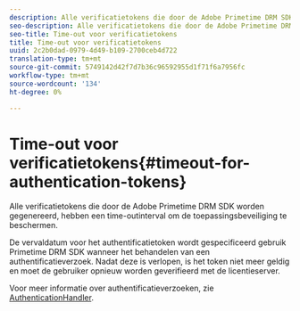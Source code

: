 ```yaml
---
description: Alle verificatietokens die door de Adobe Primetime DRM SDK worden gegenereerd, hebben een time-outinterval om de toepassingsbeveiliging te beschermen.
seo-description: Alle verificatietokens die door de Adobe Primetime DRM SDK worden gegenereerd, hebben een time-outinterval om de toepassingsbeveiliging te beschermen.
seo-title: Time-out voor verificatietokens
title: Time-out voor verificatietokens
uuid: 2c2b0dad-0979-4d49-b109-2700ceb4d722
translation-type: tm+mt
source-git-commit: 5749142d42f7d7b36c96592955d1f71f6a7956fc
workflow-type: tm+mt
source-wordcount: '134'
ht-degree: 0%

---
```



# Time-out voor verificatietokens{#timeout-for-authentication-tokens}

Alle verificatietokens die door de Adobe Primetime DRM SDK worden gegenereerd, hebben een time-outinterval om de toepassingsbeveiliging te beschermen.

De vervaldatum voor het authentificatietoken wordt gespecificeerd gebruik Primetime DRM SDK wanneer het behandelen van een authentificatieverzoek. Nadat deze is verlopen, is het token niet meer geldig en moet de gebruiker opnieuw worden geverifieerd met de licentieserver.

Voor meer informatie over authentificatieverzoeken, zie [AuthenticationHandler](https://help.adobe.com/en_US/primetime/api/drm-apis/server/javadocs-flashaccess-pro/com/adobe/flashaccess/sdk/protocol/authentication/AuthenticationHandler.html).
